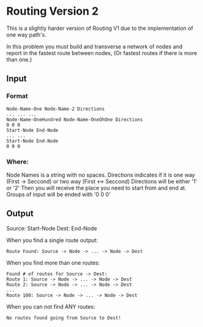 # Routing Version 2
This is a slightly harder version of Routing V1 due to the implementation of one way path's.

In this problem you must build and transverse a network of nodes and report in the fastest route between nodes, (Or fastest routes if there is more than one.)

## Input
### Format
```
Node-Name-One Node-Name-2 Directions
... ... ...
Node-Name-OneHundred Node-Name-OneOhOne Directions
0 0 0
Start-Node End-Node
... ...
Start-Node End-Node
0 0 0
```

### Where:
Node Names is a string with no spaces.
Directions indicates if it is one way (First -> Seccond) or two way (First <-> Seccond)
Directions will be either '1' or '2'
Then you will receive the place you need to start from and end at.
Groups of input will be ended with '0 0 0'

## Output
Source: Start-Node
Dest: End-Node

When you find a single route output:
```
Route Found: Source -> Node -> ... -> Node -> Dest
```

When you find more than one routes:
```
Found # of routes for Source -> Dest:
Route 1: Source -> Node -> ... -> Node -> Dest
Route 2: Source -> Node -> ... -> Node -> Dest
...
Route 100: Source -> Node -> ... -> Node -> Dest
```

When you can not find ANY routes:
```
No routes found going from Source to Dest!
```

